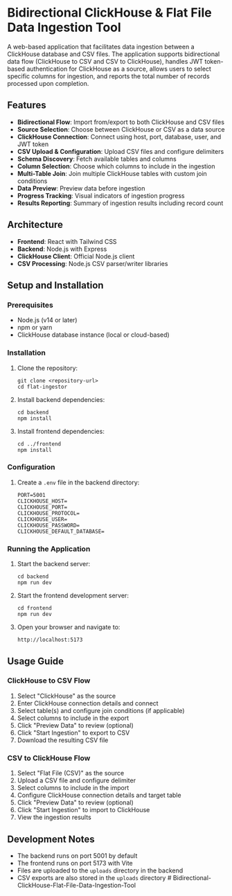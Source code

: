 # Bidirectional ClickHouse & Flat File Data Ingestion Tool

A web-based application that facilitates data ingestion between a ClickHouse database and CSV files. The application supports bidirectional data flow (ClickHouse to CSV and CSV to ClickHouse), handles JWT token-based authentication for ClickHouse as a source, allows users to select specific columns for ingestion, and reports the total number of records processed upon completion.

## Features

- **Bidirectional Flow**: Import from/export to both ClickHouse and CSV files
- **Source Selection**: Choose between ClickHouse or CSV as a data source
- **ClickHouse Connection**: Connect using host, port, database, user, and JWT token
- **CSV Upload & Configuration**: Upload CSV files and configure delimiters
- **Schema Discovery**: Fetch available tables and columns
- **Column Selection**: Choose which columns to include in the ingestion
- **Multi-Table Join**: Join multiple ClickHouse tables with custom join conditions
- **Data Preview**: Preview data before ingestion
- **Progress Tracking**: Visual indicators of ingestion progress
- **Results Reporting**: Summary of ingestion results including record count

## Architecture

- **Frontend**: React with Tailwind CSS
- **Backend**: Node.js with Express
- **ClickHouse Client**: Official Node.js client
- **CSV Processing**: Node.js CSV parser/writer libraries

## Setup and Installation

### Prerequisites

- Node.js (v14 or later)
- npm or yarn
- ClickHouse database instance (local or cloud-based)

### Installation

1. Clone the repository:
   ```
   git clone <repository-url>
   cd flat-ingestor
   ```

2. Install backend dependencies:
   ```
   cd backend
   npm install
   ```

3. Install frontend dependencies:
   ```
   cd ../frontend
   npm install
   ```

### Configuration

1. Create a `.env` file in the backend directory:
   ```
   PORT=5001
   CLICKHOUSE_HOST=
   CLICKHOUSE_PORT=
   CLICKHOUSE_PROTOCOL=
   CLICKHOUSE_USER=
   CLICKHOUSE_PASSWORD=
   CLICKHOUSE_DEFAULT_DATABASE=
   ```

### Running the Application

1. Start the backend server:
   ```
   cd backend
   npm run dev
   ```

2. Start the frontend development server:
   ```
   cd frontend
   npm run dev
   ```

3. Open your browser and navigate to:
   ```
   http://localhost:5173
   ```

## Usage Guide

### ClickHouse to CSV Flow

1. Select "ClickHouse" as the source
2. Enter ClickHouse connection details and connect
3. Select table(s) and configure join conditions (if applicable)
4. Select columns to include in the export
5. Click "Preview Data" to review (optional)
6. Click "Start Ingestion" to export to CSV
7. Download the resulting CSV file

### CSV to ClickHouse Flow

1. Select "Flat File (CSV)" as the source
2. Upload a CSV file and configure delimiter
3. Select columns to include in the import
4. Configure ClickHouse connection details and target table
5. Click "Preview Data" to review (optional)
6. Click "Start Ingestion" to import to ClickHouse
7. View the ingestion results

## Development Notes

- The backend runs on port 5001 by default
- The frontend runs on port 5173 with Vite
- Files are uploaded to the `uploads` directory in the backend
- CSV exports are also stored in the `uploads` directory # Bidirectional-ClickHouse-Flat-File-Data-Ingestion-Tool

